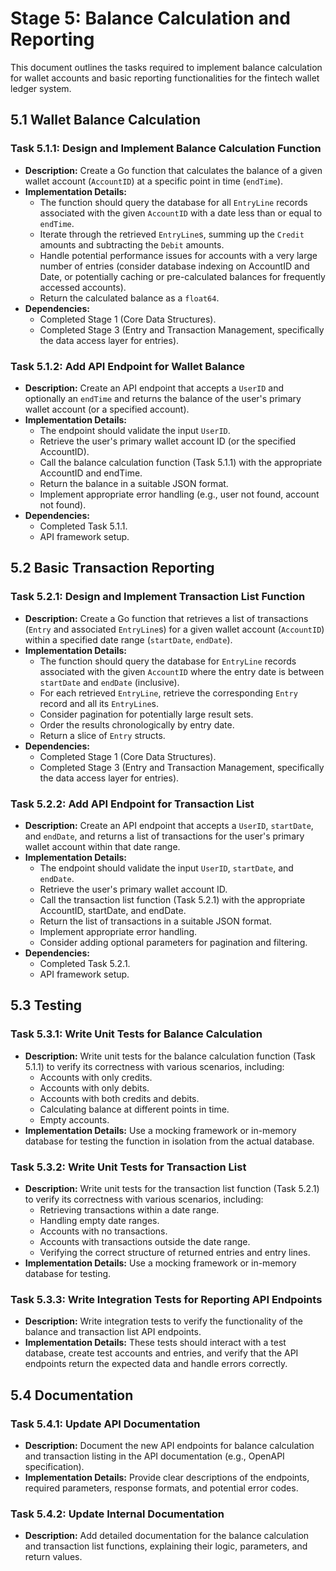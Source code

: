 # Stage 5: Balance Calculation and Reporting

This document outlines the tasks required to implement balance calculation for wallet accounts and basic reporting functionalities for the fintech wallet ledger system.

## 5.1 Wallet Balance Calculation

### Task 5.1.1: Design and Implement Balance Calculation Function

*   **Description:** Create a Go function that calculates the balance of a given wallet account (`AccountID`) at a specific point in time (`endTime`).
*   **Implementation Details:**
    *   The function should query the database for all `EntryLine` records associated with the given `AccountID` with a date less than or equal to `endTime`.
    *   Iterate through the retrieved `EntryLine`s, summing up the `Credit` amounts and subtracting the `Debit` amounts.
    *   Handle potential performance issues for accounts with a very large number of entries (consider database indexing on AccountID and Date, or potentially caching or pre-calculated balances for frequently accessed accounts).
    *   Return the calculated balance as a `float64`.
*   **Dependencies:**
    *   Completed Stage 1 (Core Data Structures).
    *   Completed Stage 3 (Entry and Transaction Management, specifically the data access layer for entries).

### Task 5.1.2: Add API Endpoint for Wallet Balance

*   **Description:** Create an API endpoint that accepts a `UserID` and optionally an `endTime` and returns the balance of the user's primary wallet account (or a specified account).
*   **Implementation Details:**
    *   The endpoint should validate the input `UserID`.
    *   Retrieve the user's primary wallet account ID (or the specified AccountID).
    *   Call the balance calculation function (Task 5.1.1) with the appropriate AccountID and endTime.
    *   Return the balance in a suitable JSON format.
    *   Implement appropriate error handling (e.g., user not found, account not found).
*   **Dependencies:**
    *   Completed Task 5.1.1.
    *   API framework setup.

## 5.2 Basic Transaction Reporting

### Task 5.2.1: Design and Implement Transaction List Function

*   **Description:** Create a Go function that retrieves a list of transactions (`Entry` and associated `EntryLine`s) for a given wallet account (`AccountID`) within a specified date range (`startDate`, `endDate`).
*   **Implementation Details:**
    *   The function should query the database for `EntryLine` records associated with the given `AccountID` where the entry date is between `startDate` and `endDate` (inclusive).
    *   For each retrieved `EntryLine`, retrieve the corresponding `Entry` record and all its `EntryLine`s.
    *   Consider pagination for potentially large result sets.
    *   Order the results chronologically by entry date.
    *   Return a slice of `Entry` structs.
*   **Dependencies:**
    *   Completed Stage 1 (Core Data Structures).
    *   Completed Stage 3 (Entry and Transaction Management, specifically the data access layer for entries).

### Task 5.2.2: Add API Endpoint for Transaction List

*   **Description:** Create an API endpoint that accepts a `UserID`, `startDate`, and `endDate`, and returns a list of transactions for the user's primary wallet account within that date range.
*   **Implementation Details:**
    *   The endpoint should validate the input `UserID`, `startDate`, and `endDate`.
    *   Retrieve the user's primary wallet account ID.
    *   Call the transaction list function (Task 5.2.1) with the appropriate AccountID, startDate, and endDate.
    *   Return the list of transactions in a suitable JSON format.
    *   Implement appropriate error handling.
    *   Consider adding optional parameters for pagination and filtering.
*   **Dependencies:**
    *   Completed Task 5.2.1.
    *   API framework setup.

## 5.3 Testing

### Task 5.3.1: Write Unit Tests for Balance Calculation

*   **Description:** Write unit tests for the balance calculation function (Task 5.1.1) to verify its correctness with various scenarios, including:
    *   Accounts with only credits.
    *   Accounts with only debits.
    *   Accounts with both credits and debits.
    *   Calculating balance at different points in time.
    *   Empty accounts.
*   **Implementation Details:** Use a mocking framework or in-memory database for testing the function in isolation from the actual database.

### Task 5.3.2: Write Unit Tests for Transaction List

*   **Description:** Write unit tests for the transaction list function (Task 5.2.1) to verify its correctness with various scenarios, including:
    *   Retrieving transactions within a date range.
    *   Handling empty date ranges.
    *   Accounts with no transactions.
    *   Accounts with transactions outside the date range.
    *   Verifying the correct structure of returned entries and entry lines.
*   **Implementation Details:** Use a mocking framework or in-memory database for testing.

### Task 5.3.3: Write Integration Tests for Reporting API Endpoints

*   **Description:** Write integration tests to verify the functionality of the balance and transaction list API endpoints.
*   **Implementation Details:** These tests should interact with a test database, create test accounts and entries, and verify that the API endpoints return the expected data and handle errors correctly.

## 5.4 Documentation

### Task 5.4.1: Update API Documentation

*   **Description:** Document the new API endpoints for balance calculation and transaction listing in the API documentation (e.g., OpenAPI specification).
*   **Implementation Details:** Provide clear descriptions of the endpoints, required parameters, response formats, and potential error codes.

### Task 5.4.2: Update Internal Documentation

*   **Description:** Add detailed documentation for the balance calculation and transaction list functions, explaining their logic, parameters, and return values.
